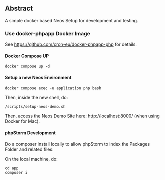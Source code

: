 ## Abstract

A simple docker based Neos Setup for development and testing.

### Use docker-phpapp Docker Image

See https://github.com/cron-eu/docker-phpapp-php for details.

#### Docker Compose UP

```shell
docker compose up -d
```

#### Setup a new Neos Environment

```shell
docker compose exec -u application php bash
```

Then, inside the new shell, do:

```bash
/scripts/setup-neos-demo.sh
```

Then, access the Neos Demo Site here: http://localhost:8000/ (when using Docker for Mac).

#### phpStorm Development

Do a composer install locally to allow phpStorm to index the Packages Folder and related files:

On the local machine, do:

```shell
cd app
composer i
```
